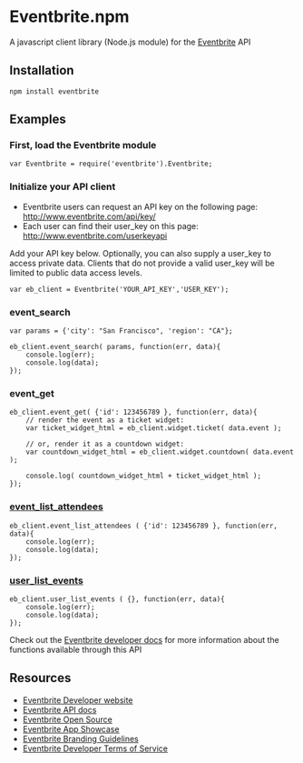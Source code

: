 # Eventbrite.npm

A javascript client library (Node.js module) for the [Eventbrite](http://developer.eventbrite.com) API

## Installation ##

    npm install eventbrite

## Examples ##

### First, load the Eventbrite module

    var Eventbrite = require('eventbrite').Eventbrite;

### Initialize your API client
- Eventbrite users can request an API key on the following page:
    http://www.eventbrite.com/api/key/
- Each user can find their user_key on this page: 
    http://www.eventbrite.com/userkeyapi

Add your API key below. Optionally, you can also supply a user_key to access private data. Clients that do not provide a valid user_key will be limited to public data access levels.

    var eb_client = Eventbrite('YOUR_API_KEY','USER_KEY');

### event_search

    var params = {'city': "San Francisco", 'region': "CA"};

    eb_client.event_search( params, function(err, data){
        console.log(err);
        console.log(data);
    });

### event_get

    eb_client.event_get( {'id': 123456789 }, function(err, data){
        // render the event as a ticket widget:
        var ticket_widget_html = eb_client.widget.ticket( data.event ); 

        // or, render it as a countdown widget:
        var countdown_widget_html = eb_client.widget.countdown( data.event ); 

        console.log( countdown_widget_html + ticket_widget_html );
    });

### [ event_list_attendees ](http://developer.eventbrite.com/doc/events/event_list_attendees/ )

    eb_client.event_list_attendees ( {'id': 123456789 }, function(err, data){
        console.log(err);
        console.log(data);
    });

### [user_list_events](http://developer.eventbrite.com/doc/users/user_list_events/)

    eb_client.user_list_events ( {}, function(err, data){
        console.log(err);
        console.log(data);
    });

Check out the [Eventbrite developer docs](http://developer.eventbrite.com/doc/) for more information about the functions available through this API

    
## Resources ##

- [Eventbrite Developer website](http://developer.eventbrite.com/)
- [Eventbrite API docs](http://developer.eventbrite.com/doc/)
- [Eventbrite Open Source](http://eventbrite.github.com/)
- [Eventbrite App Showcase](http://eventbrite.appstores.com/)
- [Eventbrite Branding Guidelines](http://developer.eventbrite.com/news/branding/)
- [Eventbrite Developer Terms of Service](http://developer.eventbrite.com/terms/)
